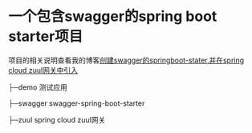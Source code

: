 # 一个包含swagger的spring boot starter项目

项目的相关说明查看我的博客[创建swagger的springboot-stater,并在spring cloud zuul网关中引入](https://www.cnblogs.com/lgjlife/p/10980199.html)

├─demo 测试应用

├─swagger  swagger-spring-boot-starter

├─zuul  spring cloud zuul网关

